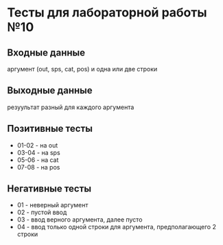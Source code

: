 # Тесты для лабораторной работы №10

## Входные данные
аргумент (out, sps, cat, pos) и одна или две строки

## Выходные данные
резуультат разный для каждого аргумента

## Позитивные тесты
- 01-02 - на out
- 03-04 - на sps
- 05-06 - на cat
- 07-08 - на pos

## Негативные тесты
- 01 - неверный аргумент
- 02 - пустой ввод
- 03 - ввод верного аргумента, далее пусто
- 04 - ввод только одной строки для аргумента, предполагающего 2 строки
